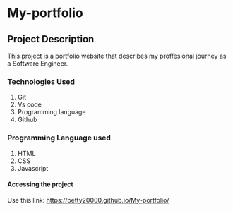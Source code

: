 # My-portfolio
## Project Description
This project is a portfolio website that describes my proffesional journey as a Software Engineer.
### Technologies Used
1. Git
2. Vs code
3. Programming language
4. Github

### Programming Language used
1. HTML
2. CSS
3. Javascript
#### Accessing the project
Use this link: https://betty20000.github.io/My-portfolio/



